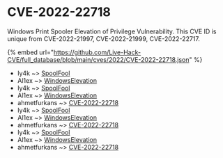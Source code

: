 # CVE-2022-22718

Windows Print Spooler Elevation of Privilege Vulnerability. This CVE ID is unique from CVE-2022-21997, CVE-2022-21999, CVE-2022-22717.

{% embed url="https://github.com/Live-Hack-CVE/full_database/blob/main/cves/2022/CVE-2022-22718.json" %}


* ly4k ~> [SpoolFool](https://www.alice-snow.ru/2022/database/cve-2022-22718/spoolfool-ly4k)
* Al1ex ~> [WindowsElevation](https://www.alice-snow.ru/2022/database/cve-2022-22718/windowselevation-al1ex)
* ly4k ~> [SpoolFool](https://www.alice-snow.ru/2022/database/cve-2022-22718/spoolfool-ly4k)
* Al1ex ~> [WindowsElevation](https://www.alice-snow.ru/2022/database/cve-2022-22718/windowselevation-al1ex)
* ahmetfurkans ~> [CVE-2022-22718](https://www.alice-snow.ru/2022/database/cve-2022-22718/cve-2022-22718-ahmetfurkans)
* ly4k ~> [SpoolFool](https://www.alice-snow.ru/2022/database/cve-2022-22718/spoolfool-ly4k)
* Al1ex ~> [WindowsElevation](https://www.alice-snow.ru/2022/database/cve-2022-22718/windowselevation-al1ex)
* ahmetfurkans ~> [CVE-2022-22718](https://www.alice-snow.ru/2022/database/cve-2022-22718/cve-2022-22718-ahmetfurkans)
* ly4k ~> [SpoolFool](https://www.alice-snow.ru/2022/database/cve-2022-22718/spoolfool-ly4k)
* Al1ex ~> [WindowsElevation](https://www.alice-snow.ru/2022/database/cve-2022-22718/windowselevation-al1ex)
* ahmetfurkans ~> [CVE-2022-22718](https://www.alice-snow.ru/2022/database/cve-2022-22718/cve-2022-22718-ahmetfurkans)